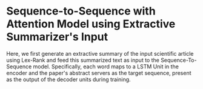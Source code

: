 # Sequence-to-Sequence with Attention Model using Extractive Summarizer's Input

Here, we first generate an extractive summary of the input scientific article using Lex-Rank and feed this summarized text as input to the Sequence-To-Sequence model. Specifically, each word maps to a LSTM Unit in the encoder and the paper's abstract servers as the target sequence, present as the output of the decoder units during training.